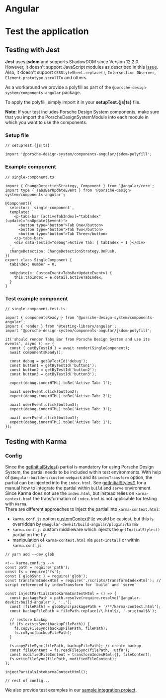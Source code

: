 # Angular

<TableOfContents></TableOfContents>

# Test the application

## Testing with Jest

**Jest** uses **jsdom** and supports ShadowDOM since Version 12.2.0.  
However, it doesn't support JavaScript modules as described in this
[issue](https://github.com/jsdom/jsdom/issues/2475).  
Also, it doesn't support `CSSStyleSheet.replace()`, `Intersection Observer`, `Element.prototype.scrollTo` and others.

As a workaround we provide a polyfill as part of the `@porsche-design-system/components-angular` package.

To apply the polyfill, simply import it in your **setupTest.{js|ts}** file.

**Note:** If your test includes Porsche Design System components, make sure that you import the
PorscheDesignSystemModule into each module in which you want to use the components.

### Setup file

```tsx
// setupTest.{js|ts}

import '@porsche-design-system/components-angular/jsdom-polyfill';
```

### Example component

```tsx
// single-component.ts

import { ChangeDetectionStrategy, Component } from '@angular/core';
import type { TabsBarUpdateEvent } from '@porsche-design-system/components-angular';

@Component({
  selector: 'single-component',
  template: `
    <p-tabs-bar [activeTabIndex]="tabIndex" (update)="onUpdate($event)">
      <button type="button">Tab One</button>
      <button type="button">Tab Two</button>
      <button type="button">Tab Three</button>
    </p-tabs-bar>
    <div data-testid="debug">Active Tab: { tabIndex + 1 }</div>
  `,
  changeDetection: ChangeDetectionStrategy.OnPush,
})
export class SingleComponent {
  tabIndex: number = 0;

  onUpdate(e: CustomEvent<TabsBarUpdateEvent>) {
    this.tabIndex = e.detail.activeTabIndex;
  }
}
```

### Test example component

```tsx
// single-component.test.ts

import { componentsReady } from '@porsche-design-system/components-angular';
import { render } from '@testing-library/angular';
import '@porsche-design-system/components-angular/jsdom-polyfill';

it('should render Tabs Bar from Porsche Design System and use its events', async () => {
  const { getByTestId } = await render(SingleComponent);
  await componentsReady();

  const debug = getByTestId('debug');
  const button1 = getByTestId('button1');
  const button2 = getByTestId('button2');
  const button3 = getByTestId('button3');

  expect(debug.innerHTML).toBe('Active Tab: 1');

  await userEvent.click(button2);
  expect(debug.innerHTML).toBe('Active Tab: 2');

  await userEvent.click(button3);
  expect(debug.innerHTML).toBe('Active Tab: 3');

  await userEvent.click(button1);
  expect(debug.innerHTML).toBe('Active Tab: 1');
});
```

## Testing with Karma

### Config

Since the [getInitialStyles()](partials/initial-styles) partial is mandatory for using Porsche Design System, the
partial needs to be included within test environments. With help of `@angular-builders/custom-webpack` and its
`indexTransform` option, the partial can be injected into the `index.html`. See
[getInitialStyles()](partials/initial-styles) for a manual how to integrate the partial within `build` and `serve`
environment.  
Since Karma does not use the `index.html`, but instead relies on `karma-context.html` the transformation of `index.html`
is not applicable for testing with `Karma`.  
There are different approaches to inject the partial into `karma-context.html`:

- `karma.conf.js` option
  [customContextFile](http://karma-runner.github.io/6.4/config/configuration-file.html#customcontextfile) would be
  easiest, but this is overridden by `@angular-devkit/build-angular/plugins/karma`
- `karma.conf.js` custom middleware which injects the `getInitialStyles()` partial on the fly
- manipulation of `karma-context.html` via `post-install` or within `karma.conf.js`

```tsx
// yarn add --dev glob

<!-- karma.conf.js -->
const path = require('path');
const fs = require('fs');
const { globSync } = require('glob');
const transformIndexHtml = require('./scripts/transformIndexHtml'); // script referenced by indexTransform for `build` and `serve`

const injectPartialsIntoKarmaContextHtml = () => {
  const packagePath = path.resolve(require.resolve('@angular-devkit/build-angular'), '..');
  const [filePath] = globSync(packagePath + '/**/karma-context.html');
  const backupFilePath = filePath.replace(/\.html$/, '-original$&');

  // restore backup
  if (fs.existsSync(backupFilePath)) {
    fs.copyFileSync(backupFilePath, filePath);
    fs.rmSync(backupFilePath);
  }

  fs.copyFileSync(filePath, backupFilePath); // create backup
  const fileContent = fs.readFileSync(filePath, 'utf8');
  const modifiedFileContent = transformIndexHtml({}, fileContent);
  fs.writeFileSync(filePath, modifiedFileContent);
};

injectPartialsIntoKarmaContextHtml();

// rest of config...
```

We also provide test examples in our
[sample integration project](https://github.com/porsche-design-system/sample-integration-angular/tree/master/src/app/pages).
